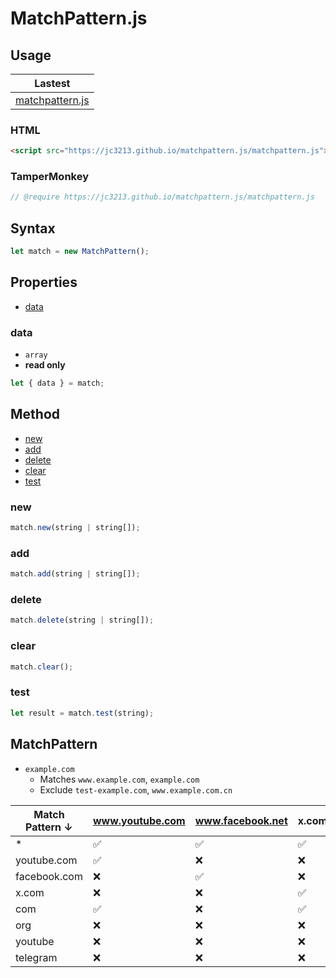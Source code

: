 # MatchPattern.js

## Usage

| Lastest |
| - |
| [matchpattern.js](https://jc3213.github.io/matchpattern.js/matchpattern.js) |

### HTML
```HTML
<script src="https://jc3213.github.io/matchpattern.js/matchpattern.js"></script>
```

### TamperMonkey
```javascript
// @require https://jc3213.github.io/matchpattern.js/matchpattern.js
```

## Syntax
```javascript
let match = new MatchPattern();
```

## Properties
- [data](#data)

### data
- `array`
- **read only**
```javascript
let { data } = match;
```

## Method
- [new](#new)
- [add](#add)
- [delete](#delete)
- [clear](#clear)
- [test](#test)

### new
```javascript
match.new(string | string[]);
```

### add
```javascript
match.add(string | string[]);
```

### delete
```javascript
match.delete(string | string[]);
```

### clear
```javascript
match.clear();
```

### test
```javascript
let result = match.test(string);
```

## MatchPattern
- `example.com`
   - Matches `www.example.com`, `example.com`
   - Exclude `test-example.com`, `www.example.com.cn`

| Match Pattern ↓  | www.youtube.com | www.facebook.net | x.com | telegram.org |
|------------------|-----------------|------------------|-------|--------------|
| *                | ✅              | ✅              | ✅   | ✅           |
| youtube.com      | ✅              | ❌              | ❌   | ❌           |
| facebook.com     | ❌              | ✅              | ❌   | ❌           |
| x.com            | ❌              | ❌              | ✅   | ❌           |
| com              | ✅              | ❌              | ✅   | ❌           |
| org              | ❌              | ❌              | ❌   | ✅           |
| youtube          | ❌              | ❌              | ❌   | ❌           |
| telegram         | ❌              | ❌              | ❌   | ❌           |
